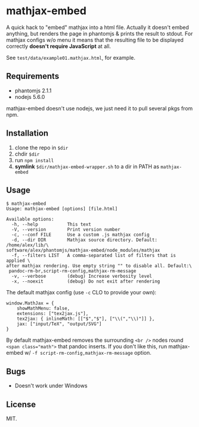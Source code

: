 # mathjax-embed

A quick hack to "embed" mathjax into a html file. Actually it doesn't
embed anything, but renders the page in phantomjs & prints the result
to stdout. For mathjax configs w/o menu it means that the resulting
file to be displayed correctly **doesn't require JavaScript** at all.

See `test/data/example01.mathjax.html`, for example.

## Requirements

* phantomjs 2.1.1
* nodejs 5.6.0

mathjax-embed doesn't use nodejs, we just need it to pull several pkgs
from npm.

## Installation

1. clone the repo in `$dir`
2. chdir `$dir`
3. run `npm install`
4. **symlink** `$dir/mathjax-embed-wrapper.sh` to a dir in PATH as `mathjax-embed`

## Usage

~~~
$ mathjax-embed
Usage: mathjax-embed [options] [file.html]

Available options:
  -h, --help           This text
  -V, --version        Print version number
  -c, --conf FILE      Use a custom .js mathjax config
  -d, --dir DIR        Mathjax source directory. Default: /home/alex/lib/\
software/alex/phantomjs/mathjax-embed/node_modules/mathjax
  -f, --filters LIST   A comma-separated list of filters that is applied \
after mathjax rendering. Use empty string "" to disable all. Default:\
 pandoc-rm-br,script-rm-config,mathjax-rm-message
  -v, --verbose        (debug) Increase verbosity level
  -x, --noexit         (debug) Do not exit after rendering
~~~

The default mathjax config (use `-c` CLO to provide your own):

~~~
window.MathJax = {
	showMathMenu: false,
	extensions: ["tex2jax.js"],
	tex2jax: { inlineMath: [["$","$"], ["\\(","\\)"]] },
	jax: ["input/TeX", "output/SVG"]
}
~~~

By default mathjax-embed removes the surrounding `<br />` nodes round
`<span class="math">` that pandoc inserts. If you don't like this, run
mathjax-embed w/ `-f script-rm-config,mathjax-rm-message` option.

## Bugs

* Doesn't work under Windows

## License

MIT.
